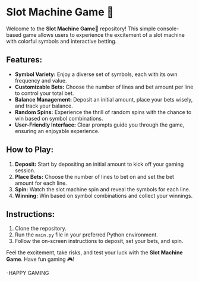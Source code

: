 # Slot Machine Game 🎰

Welcome to the **Slot Machine Game🎰** repository! This simple console-based game allows users to experience the excitement of a slot machine with colorful symbols and interactive betting.

## Features:

- **Symbol Variety:** Enjoy a diverse set of symbols, each with its own frequency and value.
- **Customizable Bets:** Choose the number of lines and bet amount per line to control your total bet.
- **Balance Management:** Deposit an initial amount, place your bets wisely, and track your balance.
- **Random Spins:** Experience the thrill of random spins with the chance to win based on symbol combinations.
- **User-Friendly Interface:** Clear prompts guide you through the game, ensuring an enjoyable experience.

## How to Play:

1. **Deposit:** Start by depositing an initial amount to kick off your gaming session.
2. **Place Bets:** Choose the number of lines to bet on and set the bet amount for each line.
3. **Spin:** Watch the slot machine spin and reveal the symbols for each line.
4. **Winning:** Win based on symbol combinations and collect your winnings.

## Instructions:

1. Clone the repository.
2. Run the `main.py` file in your preferred Python environment.
3. Follow the on-screen instructions to deposit, set your bets, and spin.

Feel the excitement, take risks, and test your luck with the **Slot Machine Game**. Have fun gaming 🎮!

-HAPPY GAMING